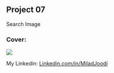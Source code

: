 ## Project 07
Search Image
   
### Cover:
![](https://s30.picofile.com/file/8469828026/img.gif)

My Linkedin: [Linkedin.com/in/MiladJoodi](https://www.linkedin.com/in/MiladJoodi/)  


